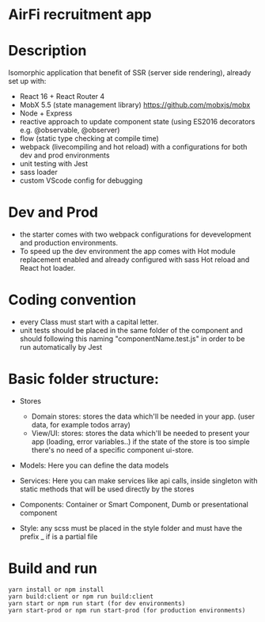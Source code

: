 # AirFi recruitment app

# Description
Isomorphic application that benefit of SSR (server side rendering), already set up with:
- React 16 + React Router 4
- MobX 5.5 (state management library) https://github.com/mobxjs/mobx
- Node + Express
- reactive approach to update component state (using ES2016 decorators e.g. @observable, @observer)
- flow (static type checking at compile time)
- webpack (livecompiling and hot reload) with a configurations for both dev and prod environments
- unit testing with Jest
- sass loader
- custom VScode config for debugging 

# Dev and Prod
- the starter comes with two webpack configurations for devevelopment and production environments.
- To speed up the dev environment the app comes with Hot module replacement enabled and already configured with sass Hot reload and React hot loader.

# Coding convention
- every Class must start with a capital letter.
- unit tests should be placed in the same folder of the component and should following this naming "componentName.test.js" in order to be run automatically by Jest

# Basic folder structure:
- Stores
   * Domain stores:
       stores the data which'll be needed in your app. (user data, for example todos array)
   * View/UI: stores:
       stores the data which'll be needed to present your app (loading, error variables..)
       if the state of the store is too simple there's no need of a specific component ui-store.

- Models: Here you can define the data models

- Services: Here you can make services like api calls, inside singleton with static methods that will be used directly by the stores

- Components: Container or Smart Component, Dumb or presentational component

- Style: any scss must be placed in the style folder and must have the prefix _ if is a partial file



# Build and run
```
yarn install or npm install 
yarn build:client or npm run build:client
yarn start or npm run start (for dev environments)
yarn start-prod or npm run start-prod (for production environments)
```